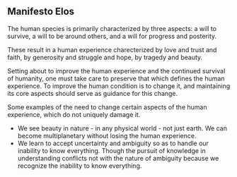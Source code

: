 Manifesto Elos
--------------

The human species is primarily characterized by three aspects: a will to survive, a will to be around others, and a will for progress and posterity.

These result in a human experience charecterized by love and trust and faith, by generosity and struggle and hope, by tragedy and beauty.

Setting about to improve the human experience and the continued survival of humanity, one must take care to preserve that which defines the human experience.  To improve the human condition is to change it, and maintaining its core aspects should serve as guidance for this change.

Some examples of the need to change certain aspects of the human experience, which do not uniquely damage it.
 * We see beauty in nature - in any physical world - not just earth. We can become multiplanetary without losing the human experience.
 * We learn to accept uncertainty and ambiguity so as to handle our inability to know everything. Though the pursuit of knowledge in understanding conflicts not with the nature of ambiguity because we recognize the inability to know everything.
